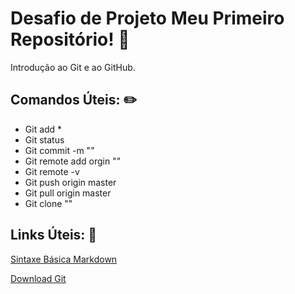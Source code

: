 # Desafio de Projeto Meu Primeiro Repositório! :pencil:
Introdução ao Git e ao GitHub.

##  Comandos Úteis: :pencil2:
 -  Git add *
 - Git status
 - Git commit -m ""
 - Git remote add orgin ""
 - Git remote -v
 - Git push origin master
 - Git pull origin master
 - Git clone ""

## Links Úteis: :lock_with_ink_pen:
[Sintaxe Básica Markdown](https://www.markdownguide.org/basic-syntax/)

[Download Git](https://git-scm.com/downloads)
